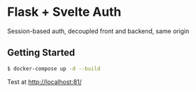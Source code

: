 # Flask + Svelte Auth

Session-based auth, decoupled front and backend, same origin

## Getting Started

```sh
$ docker-compose up -d --build
```

Test at [http://localhost:81/](http://localhost:81/)
